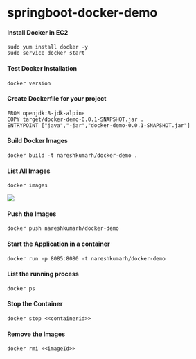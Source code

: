 # springboot-docker-demo

#### Install Docker in EC2
```
sudo yum install docker -y
sudo service docker start
```

#### Test Docker Installation
```
docker version
```

#### Create Dockerfile for your project
```
FROM openjdk:8-jdk-alpine
COPY target/docker-demo-0.0.1-SNAPSHOT.jar .
ENTRYPOINT ["java","-jar","docker-demo-0.0.1-SNAPSHOT.jar"]
``` 

#### Build Docker Images
```
docker build -t nareshkumarh/docker-demo .
```

#### List All Images
```
docker images
```
![](docker_images.png)

#### Push the Images
```
docker push nareshkumarh/docker-demo
```

#### Start the Application in a container
```
docker run -p 8085:8080 -t nareshkumarh/docker-demo
```

#### List the running process
```
docker ps
```

####  Stop the Container
```
docker stop <<containerid>>
```

#### Remove the Images
```
docker rmi <<imageId>>
```
